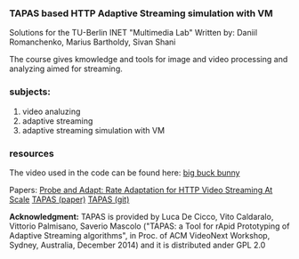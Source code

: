 ### TAPAS based HTTP Adaptive Streaming simulation with VM

Solutions for the TU-Berlin INET "Multimedia Lab"
Written by:
Daniil Romanchenko,
Marius Bartholdy,
Sivan Shani

The course gives kmowledge and tools for image and video processing and analyzing aimed for streaming.

### subjects:
1. video analuzing
1. adaptive streaming
1. adaptive streaming simulation with VM 

### resources
The video used in the code can be found here:
[big buck bunny](https://peach.blender.org/download/)

Papers:
[Probe and Adapt: Rate Adaptation for HTTP Video Streaming At Scale](https://arxiv.org/pdf/1305.0510.pdf)
[TAPAS (paper)](https://c3lab.poliba.it/images/f/f3/Tapas-videonext.pdf)
[TAPAS (git)](https://github.com/ldecicco/tapas)

**Acknowledgment:** TAPAS is provided by Luca De Cicco, Vito Caldaralo, Vittorio Palmisano, Saverio Mascolo ("TAPAS: a Tool for rApid Prototyping of Adaptive Streaming algorithms", in Proc. of ACM VideoNext Workshop, Sydney, Australia, December 2014)
and it is distributed ander GPL 2.0
